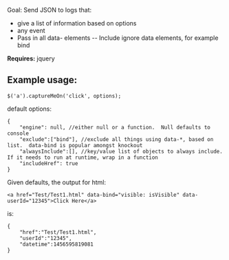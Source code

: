 Goal: Send JSON to logs that:

- give a list of information based on options
- any event
- Pass in all data- elements
-- Include ignore data elements, for example bind

**Requires:** jquery

## Example usage:

```
$('a').captureMeOn('click', options);
```

default options:

```
{
    "engine": null, //either null or a function.  Null defaults to console
    "exclude":["bind"], //exclude all things using data-*, based on list.  data-bind is popular amongst knockout
    "alwaysInclude":[], //key/value list of objects to always include.  If it needs to run at runtime, wrap in a function
    "includeHref": true
}
```

Given defaults, the output for html:

```
<a href="Test/Test1.html" data-bind="visible: isVisible" data-userId="12345">Click Here</a>
```

is:

```
{ 
    "href":"Test/Test1.html",
    "userId":"12345",
    "datetime":1456595819081
}
```